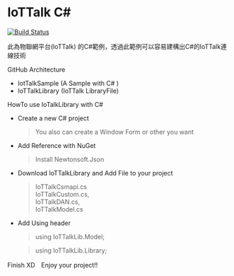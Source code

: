 # IoTTalk C#
[![Build Status](https://travis-ci.org/joemccann/dillinger.svg?branch=master)](https://travis-ci.org/joemccann/dillinger)

此為物聯網平台(IoTTalk) 的C#範例，透過此範例可以容易建構出C#的IoTTalk連線技術

GitHub Architecture
  - IotTalkSample (A Sample with C# )
  - IoTTalkLibrary (IoTTalk LibraryFile)

HowTo use IoTalkLibrary with C#
  - Create a new C# project 
    
    >You also can create a Window Form or other you want
  - Add Reference with NuGet
    
    >Install Newtonsoft.Json
  - Download IoTTalkLibrary and Add File to your project
    >IoTTalkCsmapi.cs    
    >IoTTalkCustom.cs,    
    >IoTTalkDAN.cs,    
    >IoTTalkModel.cs

  - Add Using header
    >using IoTTalkLib.Model;
    
    >using IoTTalkLib.Library;
    
Finish XD　Enjoy your project!!
